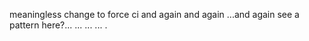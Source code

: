 meaningless change to force ci
and again
and again
...and again
see a pattern here?...
...
...
...
.
